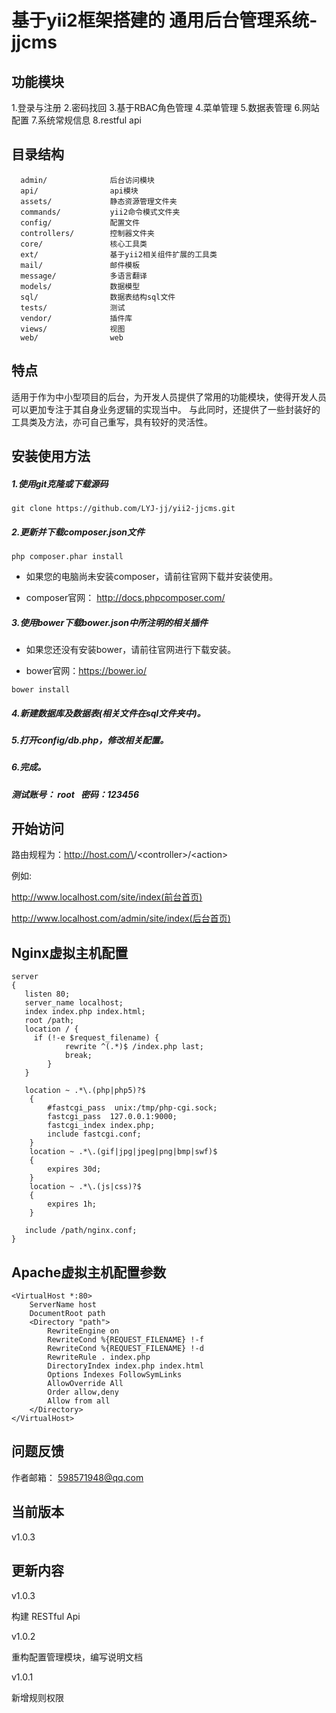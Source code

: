 基于yii2框架搭建的 通用后台管理系统-jjcms
============================

功能模块
-------------------
1.登录与注册 
2.密码找回
3.基于RBAC角色管理
4.菜单管理
5.数据表管理
6.网站配置
7.系统常规信息
8.restful api

目录结构
-------------------
      admin/              后台访问模块
      api/                api模块
      assets/             静态资源管理文件夹
      commands/           yii2命令模式文件夹
      config/             配置文件
      controllers/        控制器文件夹
      core/               核心工具类
      ext/                基于yii2相关组件扩展的工具类
      mail/               邮件模板
      message/            多语言翻译
      models/             数据模型
      sql/                数据表结构sql文件
      tests/              测试
      vendor/             插件库
      views/              视图
      web/                web



特点
------------
适用于作为中小型项目的后台，为开发人员提供了常用的功能模块，使得开发人员可以更加专注于其自身业务逻辑的实现当中。
与此同时，还提供了一些封装好的工具类及方法，亦可自己重写，具有较好的灵活性。

安装使用方法
------------

<h5> 1.使用git克隆或下载源码 </h5>

~~~
git clone https://github.com/LYJ-jj/yii2-jjcms.git
~~~
<h5> 2.更新并下载composer.json文件 </h5>

~~~
php composer.phar install
~~~

* 如果您的电脑尚未安装composer，请前往官网下载并安装使用。

* composer官网： http://docs.phpcomposer.com/

<h5> 3.使用bower下载bower.json中所注明的相关插件 </h5>

* 如果您还没有安装bower，请前往官网进行下载安装。

* bower官网：https://bower.io/

~~~
bower install
~~~

<h5> 4.新建数据库及数据表(相关文件在sql文件夹中)。</h5>

<h5> 5.打开config/db.php，修改相关配置。</h5>

<h5> 6.完成。</h5>

<h5>测试账号： root &nbsp; 密码：123456 </h5>

开始访问
-------------
路由规程为：http://host.com/\<module>/\<controller>/\<action>

例如:

http://www.localhost.com/site/index(前台首页)
 
http://www.localhost.com/admin/site/index(后台首页)

Nginx虚拟主机配置
-----------------
~~~
server
{
   listen 80;
   server_name localhost;
   index index.php index.html;
   root /path;
   location / {
     if (!-e $request_filename) { 
            rewrite ^(.*)$ /index.php last; 
            break; 
        }
   }

   location ~ .*\.(php|php5)?$
    {
        #fastcgi_pass  unix:/tmp/php-cgi.sock;
        fastcgi_pass  127.0.0.1:9000;
        fastcgi_index index.php;
        include fastcgi.conf;
    }
    location ~ .*\.(gif|jpg|jpeg|png|bmp|swf)$
    {
        expires 30d;
    }
    location ~ .*\.(js|css)?$
    {
        expires 1h;
    }

   include /path/nginx.conf;
}
~~~



Apache虚拟主机配置参数
-------

~~~
<VirtualHost *:80>
    ServerName host
    DocumentRoot path
    <Directory "path">
        RewriteEngine on 
        RewriteCond %{REQUEST_FILENAME} !-f
        RewriteCond %{REQUEST_FILENAME} !-d
        RewriteRule . index.php
        DirectoryIndex index.php index.html
        Options Indexes FollowSymLinks
        AllowOverride All
        Order allow,deny
        Allow from all
    </Directory>
</VirtualHost>
~~~

问题反馈
--------
作者邮箱： 598571948@qq.com

当前版本
--------
v1.0.3

更新内容
--------
v1.0.3

构建 RESTful Api

v1.0.2

重构配置管理模块，编写说明文档

v1.0.1

新增规则权限
    

